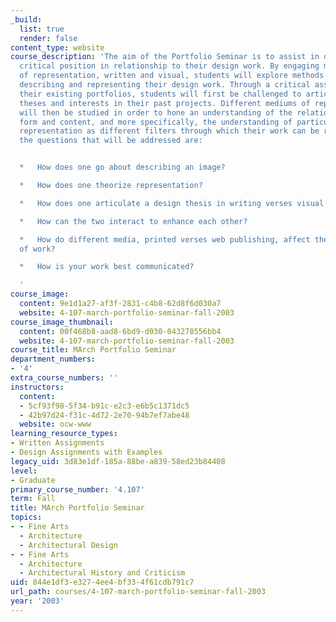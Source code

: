 ```yaml
---
_build:
  list: true
  render: false
content_type: website
course_description: 'The aim of the Portfolio Seminar is to assist in developing a
  critical position in relationship to their design work. By engaging multiple forms
  of representation, written and visual, students will explore methods that facilitate
  describing and representing their design work. Through a critical assessment of
  their existing portfolios, students will first be challenged to articulate design
  theses and interests in their past projects. Different mediums of representation
  will then be studied in order to hone an understanding of the relationship between
  form and content, and more specifically, the understanding of particular modes of
  representation as different filters through which their work can be read. Some of
  the questions that will be addressed are:


  *   How does one go about describing an image?

  *   How does one theorize representation?

  *   How does one articulate a design thesis in writing verses visual media?

  *   How can the two interact to enhance each other?

  *   How do different media, printed verses web publishing, affect the representation
  of work?

  *   How is your work best communicated?

  '
course_image:
  content: 9e1d1a27-af3f-2831-c4b8-62d8f6d030a7
  website: 4-107-march-portfolio-seminar-fall-2003
course_image_thumbnail:
  content: 00f468b8-aad8-6bd9-d030-043278556bb4
  website: 4-107-march-portfolio-seminar-fall-2003
course_title: MArch Portfolio Seminar
department_numbers:
- '4'
extra_course_numbers: ''
instructors:
  content:
  - 5cf93f98-5f34-b91c-e2c3-e6b5c1371dc5
  - 42b97d24-f31c-4d72-2e70-94b7ef7abe48
  website: ocw-www
learning_resource_types:
- Written Assignments
- Design Assignments with Examples
legacy_uid: 3d83e1df-185a-88be-a839-58ed23b84408
level:
- Graduate
primary_course_number: '4.107'
term: Fall
title: MArch Portfolio Seminar
topics:
- - Fine Arts
  - Architecture
  - Architectural Design
- - Fine Arts
  - Architecture
  - Architectural History and Criticism
uid: 844e1df3-e327-4ee4-bf33-4f61cdb791c7
url_path: courses/4-107-march-portfolio-seminar-fall-2003
year: '2003'
---
```

